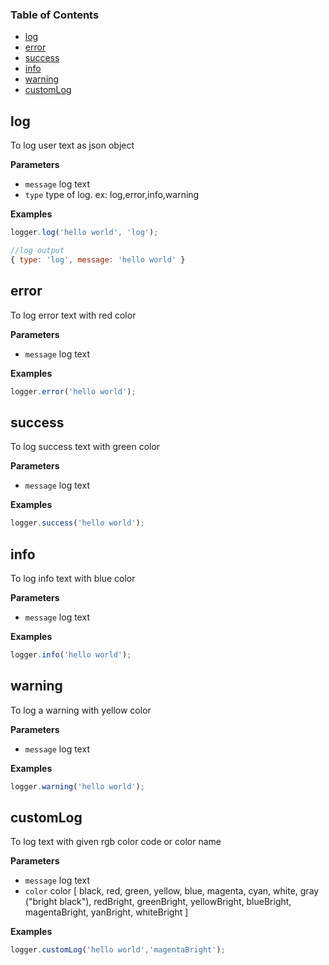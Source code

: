 <!-- Generated by documentation.js. Update this documentation by updating the source code. -->

### Table of Contents

-   [log](#log)
-   [error](#error)
-   [success](#success)
-   [info](#info)
-   [warning](#warning)
-   [customLog](#customlog)

## log

To log user text as json object

**Parameters**

-   `message`  log text
-   `type`  type of log. ex: log,error,info,warning

**Examples**

```javascript
logger.log('hello world', 'log');
```

```javascript
//log output
{ type: 'log', message: 'hello world' }
```

## error

To log error text with red color

**Parameters**

-   `message`  log text

**Examples**

```javascript
logger.error('hello world');
```

## success

To log success text with green color

**Parameters**

-   `message`  log text

**Examples**

```javascript
logger.success('hello world');
```

## info

To log info text with blue color

**Parameters**

-   `message`  log text

**Examples**

```javascript
logger.info('hello world');
```

## warning

To log a warning with yellow color

**Parameters**

-   `message`  log text

**Examples**

```javascript
logger.warning('hello world');
```

## customLog

To log text with given rgb color code or color name

**Parameters**

-   `message`  log text
-   `color`  color [ black,
    red,
    green,
    yellow,
    blue,
    magenta,
    cyan,
    white,
    gray ("bright black"),
    redBright,
    greenBright,
    yellowBright,
    blueBright,
    magentaBright,
    yanBright,
    whiteBright ]

**Examples**

```javascript
logger.customLog('hello world','magentaBright');
```

